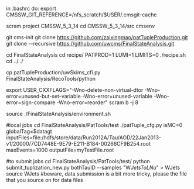 in .bashrc do: export CMSSW_GIT_REFERENCE=/nfs_scratch/$USER/.cmsgit-cache

scram project CMSSW_5_3_14
cd CMSSW_5_3_14/src
cmsenv


git cms-init
git clone https://github.com/zaixingmao/patTupleProduction.git
git clone --recursive https://github.com/uwcms/FinalStateAnalysis.git

cd FinalStateAnalysis
cd recipe/
PATPROD=1 LUMI=1 LIMITS=0 ./recipe.sh
cd ../../

cp patTupleProduction/uwSkims_cfi.py FinalStateAnalysis/RecoTools/python

export USER_CXXFLAGS="-Wno-delete-non-virtual-dtor -Wno-error=unused-but-set-variable -Wno-error=unused-variable -Wno-error=sign-compare -Wno-error=reorder"
scram b -j 8

source ./FinalStateAnalysis/environment.sh

#local jobs
 cd FinalStateAnalysis/PatTools/test
 ./patTuple_cfg.py isMC=0 globalTag=$datagt inputFiles=file:/hdfs/store/data/Run2012A/Tau/AOD/22Jan2013-v1/20000/7CD7448E-9E79-E211-B184-00266CF9B254.root maxEvents=1000 outputFile=myTestFile.root
 
 
#to submit jobs
cd FinalStateAnalysis/PatTools/test/
python submit_tuplization_new.py bothTauID --samples "W*JetsToLNu*" > WJets
source WJets
#beware, data submission is a bit more tricky, please the file that you source on for data files